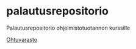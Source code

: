 # palautusrepositorio
Palautusrepositorio ohjelmistotuotannon kurssille

[Ohtuvarasto](https://github.com/aatls/ohtuvarasto)